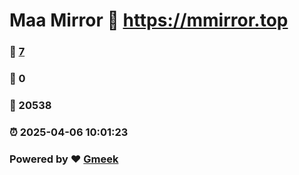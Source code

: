 # Maa Mirror :link: https://mmirror.top 
### :page_facing_up: [7](https://mmirror.top/tag.html) 
### :speech_balloon: 0 
### :hibiscus: 20538 
### :alarm_clock: 2025-04-06 10:01:23 
### Powered by :heart: [Gmeek](https://github.com/Meekdai/Gmeek)
